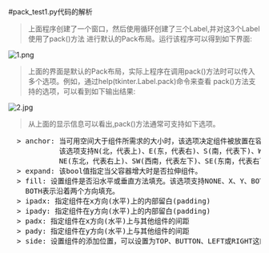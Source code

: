 #pack_test1.py代码的解析
> 上面程序创建了一个窗口，然后使用循环创建了三个Label,并对这3个Label使用了pack()方法
  进行默认的Pack布局。运行该程序可以得到如下界面:

![1.png](/Users/kingdom/Documents/githubcode/NA_PYTHON/python/training/crazy_python/chapter11/Tkinter/Management_of_layout/pack/1.png)

> 上面的界面是默认的Pack布局，实际上程序在调用pack()方法时可以传入多个选项。例如，通过help(tkinter.Label.pack)命令来查看
  pack()方法支持的选项，可以看到如下输出结果:

![2.jpg](/Users/kingdom/Documents/githubcode/NA_PYTHON/python/training/crazy_python/chapter11/Tkinter/Management_of_layout/pack/2.jpg)

> 从上面的显示信息可以看出,pack()方法通常可支持如下选项。
<pre>
  > anchor: 当可用空间大于组件所需求的大小时，该选项决定组件被放置在容器的何处。
            该选项支持N(北，代表上)、E(东，代表右)、S(南，代表下)、W(西，代表左)、NW(西北，代表左上)
            NE(东北，代表右上)、SW(西南，代表左下)、SE(东南，代表右下)、CENTER(中，默认值)这些值。
  > expand: 该bool值指定当父容器增大时是否拉伸组件。
  > fill: 设置组件是否沿水平或垂直方法填充。该选项支持NONE、X、Y、BOTH四个值，其中NONE表示不填充
    BOTH表示沿着两个方向填充。
  > ipadx: 指定组件在x方向(水平)上的内部留白(padding)
  > ipady: 指定组件在y方向(水平)上的内部留白(padding)
  > padx: 指定组件在x方向(水平)上与其他组件的间距
  > pady: 指定组件在y方向(水平)上与其他组件的间距
  > side: 设置组件的添加位置，可以设置为TOP、BUTTON、LEFT或RIGHT这四个值其中之一。
</pre>
